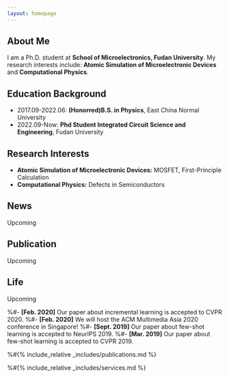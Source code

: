 ```yaml
---
layout: homepage
---
```


## About Me

I am a Ph.D. student at **School of Microelectronics, Fudan University**. My research interests include: **Atomic Simulation of Microelectronic Devices** and **Computational Physics**.

## Education Background

- 2017.09-2022.06: **(Honorred)B.S. in Physics**, East China Normal University
- 2022.09-Now: **Phd Student Integrated Circuit Science and Engineering**, Fudan University 
## Research Interests

- **Atomic Simulation of Microelectronic Devices:** MOSFET, First-Principle Calculation
- **Computational Physics:** Defects in Semiconductors

## News
Upcoming

## Publication 
Upcoming

## Life
Upcoming

%#- **[Feb. 2020]** Our paper about incremental learning is accepted to CVPR 2020.
%#- **[Feb. 2020]** We will host the ACM Multimedia Asia 2020 conference in Singapore!
%#- **[Sept. 2019]** Our paper about few-shot learning is accepted to NeurIPS 2019.
%#- **[Mar. 2019]** Our paper about few-shot learning is accepted to CVPR 2019.

%#{% include_relative _includes/publications.md %}

%#{% include_relative _includes/services.md %}
